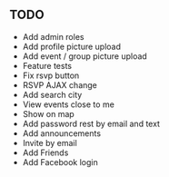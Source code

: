 ## TODO
* Add admin roles
* Add profile picture upload
* Add event / group picture upload
* Feature tests
* Fix  rsvp button
* RSVP AJAX change
* Add search city
* View events close to me
* Show on map
* Add password rest by email and text
* Add announcements 
* Invite by email
* Add Friends
* Add Facebook login